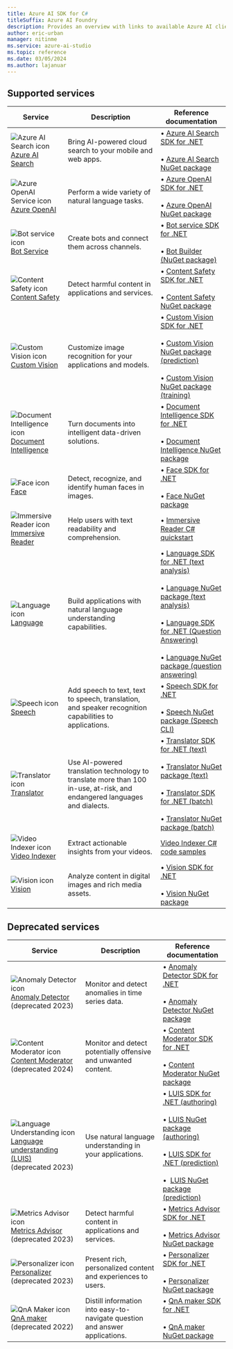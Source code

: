 ```yaml
---
title: Azure AI SDK for C#
titleSuffix: Azure AI Foundry
description: Provides an overview with links to available Azure AI client libraries and packages for C#.
author: eric-urban
manager: nitinme
ms.service: azure-ai-studio
ms.topic: reference
ms.date: 03/05/2024
ms.author: lajanuar
---
```


## Supported services

| Service | Description | Reference documentation |
| --- | --- | --- |
| ![Azure AI Search icon](~/reusable-content/ce-skilling/azure/media/ai-services/search.svg) [Azure AI Search](/azure/search/) | Bring AI-powered cloud search to your mobile and web apps. | &bullet;&NonBreakingSpace;[Azure AI Search SDK for .NET](/dotnet/api/overview/azure/search.documents-readme?view=azure-dotnet&preserve-view=true)<br><br>&bullet;&NonBreakingSpace;[Azure AI Search NuGet package](https://www.nuget.org/packages/Azure.Search.Documents/11.6.0-beta.2)  |
| ![Azure OpenAI Service icon](~/reusable-content/ce-skilling/azure/media/ai-services/azure-openai.svg) [Azure OpenAI](../../../openai/index.yml) | Perform a wide variety of natural language tasks. | &bullet;&NonBreakingSpace;[Azure OpenAI SDK for .NET](/dotnet/api/azure.ai.openai?view=azure-dotnet-preview&preserve-view=true) <br><br>&bullet;&NonBreakingSpace;[Azure OpenAI NuGet package](https://www.nuget.org/packages/Azure.AI.OpenAI/1.0.0-beta.13)  |
| ![Bot service icon](~/reusable-content/ce-skilling/azure/media/ai-services/bot-services.svg) [Bot Service](/composer/) | Create bots and connect them across channels. | &bullet;&NonBreakingSpace;[Bot service SDK for .NET](https://github.com/Microsoft/botbuilder-dotnet?tab=readme-ov-file) <br><br>&bullet;&NonBreakingSpace;[Bot Builder (NuGet package)](https://github.com/Microsoft/botbuilder-dotnet/#packages)  |
| ![Content Safety icon](~/reusable-content/ce-skilling/azure/media/ai-services/content-safety.svg) [Content Safety](../../../content-safety/index.yml) | Detect harmful content in applications and services.| &bullet;&NonBreakingSpace;[Content Safety SDK for .NET](/dotnet/api/overview/azure/ai.contentsafety-readme?view=azure-dotnet&preserve-view=true) <br><br>&bullet;&NonBreakingSpace;[Content Safety NuGet package](https://www.nuget.org/packages/Azure.AI.ContentSafety/1.0.0)  |
| ![Custom Vision icon](~/reusable-content/ce-skilling/azure/media/ai-services/custom-vision.svg) [Custom Vision](../../../custom-vision-service/index.yml) | Customize image recognition for your applications and models. | &bullet;&NonBreakingSpace;[Custom Vision SDK for .NET](/dotnet/api/overview/azure/custom-vision?view=azure-dotnet&preserve-view=true) <br><br>&bullet;&NonBreakingSpace;[Custom Vision NuGet package (prediction)](https://www.nuget.org/packages/Microsoft.Azure.CognitiveServices.Vision.CustomVision.Prediction)<br><br>&bullet;&NonBreakingSpace;[Custom Vision NuGet package (training)](https://www.nuget.org/packages/Microsoft.Azure.CognitiveServices.Vision.CustomVision.Training)|
| ![Document Intelligence icon](~/reusable-content/ce-skilling/azure/media/ai-services/document-intelligence.svg) [Document Intelligence](../../../document-intelligence/index.yml) | Turn documents into intelligent data-driven solutions. | &bullet;&NonBreakingSpace;[Document Intelligence SDK for .NET](/dotnet/api/overview/azure/ai.documentintelligence-readme?view=azure-dotnet-preview&preserve-view=true) <br><br>&bullet;&NonBreakingSpace;[Document Intelligence NuGet package](https://www.nuget.org/packages/Azure.AI.DocumentIntelligence/1.0.0-beta.1) |
| ![Face icon](~/reusable-content/ce-skilling/azure/media/ai-services/face.svg) [Face](../../../computer-vision/overview-identity.md) | Detect, recognize, and identify human faces in images. | &bullet;&NonBreakingSpace;[Face SDK for .NET](/dotnet/api/overview/azure/cognitiveservices/face-readme?view=azure-dotnet&branch=main&preserve-view=true) <br><br>&bullet;&NonBreakingSpace;[Face NuGet package](https://www.nuget.org/packages/Microsoft.Azure.CognitiveServices.Vision.Face/2.7.0-preview.3)  |
| ![Immersive Reader icon](~/reusable-content/ce-skilling/azure/media/ai-services/immersive-reader.svg) [Immersive Reader](../../../immersive-reader/index.yml) | Help users with text readability and comprehension. | &bullet;&NonBreakingSpace;[Immersive Reader C# quickstart](../../../immersive-reader/quickstarts/client-libraries.md?pivots=programming-language-csharp) |
| ![Language icon](~/reusable-content/ce-skilling/azure/media/ai-services/language.svg) [Language](../../../language-service/index.yml) | Build applications with natural language understanding capabilities. | &bullet;&NonBreakingSpace;[Language SDK for .NET (text analysis)](/dotnet/api/overview/azure/ai.textanalytics-readme?view=azure-dotnet&preserve-view=true) <br><br>&bullet;&NonBreakingSpace;[Language NuGet package (text analysis)](https://www.nuget.org/packages/Azure.AI.TextAnalytics)<br><br>&bullet;&NonBreakingSpace;[Language SDK for .NET (Question Answering)](/dotnet/api/overview/azure/ai.language.questionanswering-readme?view=azure-dotnet&preserve-view=true)<br><br>&bullet;&NonBreakingSpace;[Language NuGet package (question answering)](https://www.nuget.org/packages/Azure.AI.Language.QuestionAnswering) |
| ![Speech icon](~/reusable-content/ce-skilling/azure/media/ai-services/speech.svg) [Speech](../../../speech-service/index.yml) | Add speech to text, text to speech, translation, and speaker recognition capabilities to applications. | &bullet;&NonBreakingSpace;[Speech SDK for .NET](/dotnet/api/microsoft.cognitiveservices.speech?view=azure-dotnet&branch=main&preserve-view=true) <br><br>&bullet;&NonBreakingSpace;[Speech NuGet package (Speech CLI)](https://www.nuget.org/packages/Microsoft.CognitiveServices.Speech.CLI)|
| ![Translator icon](~/reusable-content/ce-skilling/azure/media/ai-services/translator.svg) [Translator](../../../translator/index.yml) |  Use AI-powered translation technology to translate more than 100 in-use, at-risk, and endangered languages and dialects. | &bullet;&NonBreakingSpace;[Translator SDK for .NET (text)](/dotnet/api/overview/azure/ai.translation.text-readme?view=azure-dotnet-preview&preserve-view=true)<br><br>&bullet;&NonBreakingSpace;[Translator NuGet package (text)](https://www.nuget.org/packages/Azure.AI.Translation.Text/1.0.0-beta.1)<br><br>&bullet;&NonBreakingSpace;[Translator SDK for .NET (batch)](/dotnet/api/overview/azure/AI.Translation.Document-readme?view=azure-dotnet&preserve-view=true)<br><br>&bullet;&NonBreakingSpace;[Translator NuGet package (batch)](https://www.nuget.org/packages/Azure.AI.Translation.Document)  |
| ![Video Indexer icon](~/reusable-content/ce-skilling/azure/media/ai-services/video-indexer.svg) [Video Indexer](/azure/azure-video-indexer) |  Extract actionable insights from your videos. | [Video Indexer C# code samples](https://github.com/Azure-Samples/azure-video-indexer-samples/tree/master/API-Samples/C%23)|
| ![Vision icon](~/reusable-content/ce-skilling/azure/media/ai-services/vision.svg) [Vision](../../../computer-vision/index.yml) | Analyze content in digital images and rich media assets.| &bullet;&NonBreakingSpace;[Vision SDK for .NET](/dotnet/api/overview/azure/AI.Vision.ImageAnalysis-readme?view=azure-dotnet-preview&preserve-view=true) <br><br>&bullet;&NonBreakingSpace;[Vision NuGet package](https://www.nuget.org/packages/Azure.AI.Vision.ImageAnalysis) |

## Deprecated services

| Service | Description | Reference documentation |
| --- | --- | --- |
| ![Anomaly Detector icon](~/reusable-content/ce-skilling/azure/media/ai-services/anomaly-detector.svg) [Anomaly Detector](../../../Anomaly-Detector/index.yml) <br>(deprecated 2023) | Monitor and detect anomalies in time series data. | &bullet;&NonBreakingSpace;[Anomaly Detector SDK for .NET](/dotnet/api/azure.ai.anomalydetector?view=azure-dotnet-preview&preserve-view=true)<br><br>&bullet;&NonBreakingSpace;[Anomaly Detector NuGet package](https://www.nuget.org/packages/Azure.AI.AnomalyDetector) |
| ![Content Moderator icon](~/reusable-content/ce-skilling/azure/media/ai-services/content-moderator.svg) [Content Moderator](../../../content-moderator/index.yml) <br>(deprecated 2024)  | Monitor and detect potentially offensive and unwanted content. | &bullet;&NonBreakingSpace;[Content Moderator SDK for .NET](/dotnet/api/overview/azure/content-moderator?view=azure-dotnet&branch=main&preserve-view=true) <br><br>&bullet;&NonBreakingSpace;[Content Moderator NuGet package](https://www.nuget.org/packages/Microsoft.Azure.CognitiveServices.ContentModerator) |
| ![Language Understanding icon](~/reusable-content/ce-skilling/azure/media/ai-services/luis.svg) [Language understanding (LUIS)](../../../luis/index.yml)  <br>(deprecated 2023)  | Use natural language understanding in your applications. | &bullet;&NonBreakingSpace;[LUIS SDK for .NET (authoring)](https://github.com/Azure-Samples/cognitive-services-dotnet-sdk-samples/tree/master/LUIS)<br><br>&bullet;&NonBreakingSpace;[LUIS NuGet package (authoring)](https://www.nuget.org/packages/Microsoft.Azure.CognitiveServices.Language.LUIS.Authoring/)<br><br>&bullet;&NonBreakingSpace;[LUIS SDK for .NET (prediction)](https://github.com/Azure/azure-sdk-for-net/tree/main/sdk/cognitiveservices/Language.LUIS.Runtime)<br><br>&bullet;&NonBreakingSpace; [LUIS NuGet package (prediction)](https://www.nuget.org/packages/Microsoft.Azure.CognitiveServices.Language.LUIS.Runtime/)  |
| ![Metrics Advisor icon](~/reusable-content/ce-skilling/azure/media/ai-services/metrics-advisor.svg) [Metrics Advisor](../../../metrics-advisor/index.yml) <br>(deprecated 2023) | Detect harmful content in applications and services.| &bullet;&NonBreakingSpace;[Metrics Advisor SDK for .NET](/dotnet/api/overview/azure/ai.metricsadvisor-readme?view=azure-dotnet&preserve-view=true) <br><br>&bullet;&NonBreakingSpace;[Metrics Advisor NuGet package](https://www.nuget.org/packages/Azure.AI.MetricsAdvisor)  |
| ![Personalizer icon](~/reusable-content/ce-skilling/azure/media/ai-services/personalizer.svg) [Personalizer](../../../personalizer/index.yml) <br>(deprecated 2023) | Present rich, personalized content and experiences to users. | &bullet;&NonBreakingSpace;[Personalizer SDK for .NET](/dotnet/api/overview/azure/personalizer?view=azure-dotnet&preserve-view=true) <br><br>&bullet;&NonBreakingSpace;[Personalizer NuGet package](https://www.nuget.org/packages/Microsoft.Azure.CognitiveServices.Personalizer/1.0.0) |
| ![QnA Maker icon](~/reusable-content/ce-skilling/azure/media/ai-services/luis.svg) [QnA maker](../../../qnamaker/index.yml) (deprecated 2022)  | Distill information into easy-to-navigate question and answer applications. | &bullet;&NonBreakingSpace;[QnA maker SDK for .NET](/dotnet/api/microsoft.azure.cognitiveservices.knowledge.qnamaker?view=azure-dotnet-legacy&preserve-view=true) <br><br>&bullet;&NonBreakingSpace;[QnA maker NuGet package](https://www.nuget.org/packages/Microsoft.Azure.CognitiveServices.Knowledge.QnAMaker/) |